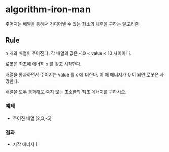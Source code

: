 # algorithm-iron-man
주어지는 배열을 통해서 견디어낼 수 있는 최소의 체력을 구하는 알고리즘

## Rule

n 개의 배열이 주어진다.
각 배열의 값은 -10 < value < 10 사이이다.

로봇은 최초에 에너지 x 를 갖고 시작한다.

배열을 통과하면서 주어지는 value 를 x 에 더한다.
이 때 에너지가 0 이 되면 로봇은 사망한다.

배열을 모두 통과해도 죽지 않는 초소한의 최초 에너지를 구하시오.



### 예제 

*  주어진 배열 [2,3,-5]

### 결과

* 시작 에너지 1


